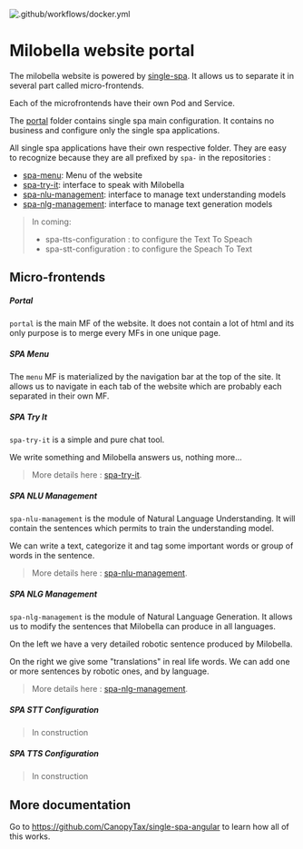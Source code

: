 ![.github/workflows/docker.yml](https://github.com/milobella/application-web/workflows/.github/workflows/docker.yml/badge.svg)

# Milobella website portal
The milobella website is powered by [single-spa](https://single-spa.js.org). It allows us to separate it in 
several part called micro-frontends.

Each of the microfrontends have their own Pod and Service.

The [portal](#portal) folder contains single spa main configuration. It contains no business and configure only the single spa applications.

All single spa applications have their own respective folder. They are easy to recognize because they
are all prefixed by `spa-` in the repositories :
- [spa-menu](#spa-menu): Menu of the website
- [spa-try-it](#spa-try-it): interface to speak with Milobella
- [spa-nlu-management](#spa-nlu-management): interface to manage text understanding models
- [spa-nlg-management](#spa-nlg-management): interface to manage text generation models

>
> In coming:
> - spa-tts-configuration : to configure the Text To Speach
> - spa-stt-configuration : to configure the Speach To Text
>

## Micro-frontends
##### Portal
``portal`` is the main MF of the website. It does not contain a lot of html and its only purpose is to merge
every MFs in one unique page.

##### SPA Menu
The `menu` MF is materialized by the navigation bar at the top of the site. It allows us to navigate in
each tab of the website which are probably each separated in their own MF.

##### SPA Try It
``spa-try-it`` is a simple and pure chat tool.

We write something and Milobella answers us, nothing more...

> More details here : [spa-try-it](https://milobella.com/gitlab/milobella/website/spa-try-it.git).

##### SPA NLU Management
``spa-nlu-management`` is the module of Natural Language Understanding.
It will contain the sentences which permits to train the understanding model.

We can write a text, categorize it and tag some important words or group of words in the sentence.

> More details here : [spa-nlu-management](https://milobella.com/gitlab/milobella/website/spa-nlu-management.git).

##### SPA NLG Management
``spa-nlg-management`` is the module of Natural Language Generation.
It allows us to modify the sentences that Milobella can produce in all languages.

On the left we have a very detailed robotic sentence produced by Milobella.

On the right we give some "translations" in real life words. We can add one or more sentences by robotic ones, and by
language.

> More details here : [spa-nlg-management](https://milobella.com/gitlab/milobella/website/spa-nlg-management.git).

##### SPA STT Configuration
> In construction

##### SPA TTS Configuration
> In construction

## More documentation
Go to https://github.com/CanopyTax/single-spa-angular to learn how all of this works.
